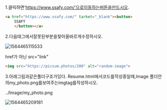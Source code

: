 1.클릭하면‘https://www.ssafy.com/’으로이동하는버튼을만드시오.

```html
<a href="https://www.ssafy.com/" tarket="_blank"><button>
    SSAFY
    </button></a>
```



2.다음태그에서잘못된부분을찾아올바르게수정하시오.

![1564465115533](C:\Users\student\AppData\Roaming\Typora\typora-user-images\1564465115533.png)

href가 아닌 src="link"

```html
<img src="https://picsum.photos/200" alt="random-image">
```



3.아래그림과같은폴더구조가있다. Resume.html에서코드를작성중일때,Image 폴더안의my_photo.png를보여주는imgtag를작성하시오.

../Image/my_photo.png

![1564465209181](C:\Users\student\AppData\Roaming\Typora\typora-user-images\1564465209181.png)


